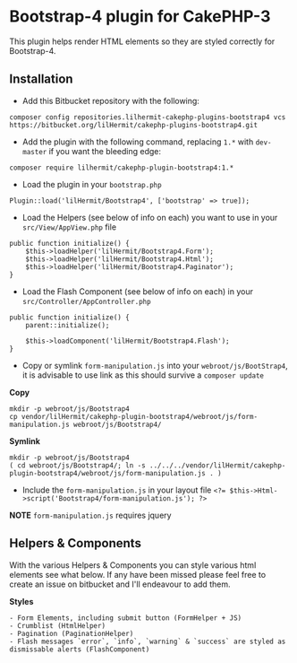 # Bootstrap-4 plugin for CakePHP-3

This plugin helps render HTML elements so they are styled correctly for Bootstrap-4.

## Installation

- Add this Bitbucket repository with the following:

```
composer config repositories.lilhermit-cakephp-plugins-bootstrap4 vcs https://bitbucket.org/lilHermit/cakephp-plugins-bootstrap4.git
```

- Add the plugin with the following command, replacing `1.*` with `dev-master` if you want the bleeding edge:

```
composer require lilhermit/cakephp-plugin-bootstrap4:1.*
```

- Load the plugin in your `bootstrap.php`

```
Plugin::load('lilHermit/Bootstrap4', ['bootstrap' => true]);
```

- Load the Helpers (see below of info on each) you want to use in your `src/View/AppView.php` file

```
public function initialize() {
    $this->loadHelper('lilHermit/Bootstrap4.Form');
    $this->loadHelper('lilHermit/Bootstrap4.Html');
    $this->loadHelper('lilHermit/Bootstrap4.Paginator');
}
```

- Load the Flash Component (see below of info on each) in your `src/Controller/AppController.php`

```
public function initialize() {
    parent::initialize();

    $this->loadComponent('lilHermit/Bootstrap4.Flash');
}
```

- Copy or symlink `form-manipulation.js` into your `webroot/js/BootStrap4`, it is advisable to use link as this should survive a `composer update`

**Copy**
```
mkdir -p webroot/js/Bootstrap4
cp vendor/lilHermit/cakephp-plugin-bootstrap4/webroot/js/form-manipulation.js webroot/js/Bootstrap4/
```

**Symlink**
```
mkdir -p webroot/js/Bootstrap4
( cd webroot/js/Bootstrap4/; ln -s ../../../vendor/lilHermit/cakephp-plugin-bootstrap4/webroot/js/form-manipulation.js . )
```

- Include the `form-manipulation.js` in your layout file `<?= $this->Html->script('Bootstrap4/form-manipulation.js'); ?>`

**NOTE**
`form-manipulation.js` requires jquery

## Helpers & Components

With the various Helpers & Components you can style various html elements see what below. If any have been missed please feel free to create an issue on bitbucket and I'll endeavour to add them.

**Styles**

    - Form Elements, including submit button (FormHelper + JS)
    - Crumblist (HtmlHelper)
    - Pagination (PaginationHelper)
    - Flash messages `error`, `info`, `warning` & `success` are styled as dismissable alerts (FlashComponent)
